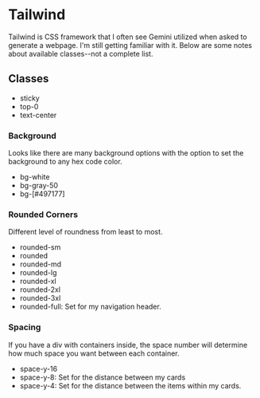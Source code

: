 # Tailwind

Tailwind is CSS framework that I often see Gemini utilized when asked to generate a webpage. I'm still getting familiar with it. Below are some notes about available classes--not a complete list. 

## Classes

- sticky
- top-0
- text-center

### Background

Looks like there are many background options with the option to set the background to any hex code color.

- bg-white
- bg-gray-50
- bg-[#497177]

### Rounded Corners

Different level of roundness from least to most.

- rounded-sm
- rounded
- rounded-md
- rounded-lg
- rounded-xl
- rounded-2xl
- rounded-3xl
- rounded-full: Set for my navigation header.

### Spacing

If you have a div with containers inside, the space number will determine how much space you want between each container.

- space-y-16
- space-y-8: Set for the distance between my cards
- space-y-4: Set for the distance between the items within my cards.
